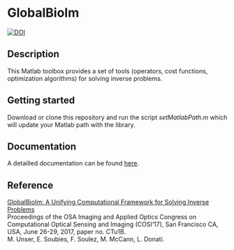 # GlobalBioIm 
[![DOI](https://zenodo.org/badge/124297869.svg)](https://zenodo.org/badge/latestdoi/124297869)


## Description
This Matlab toolbox provides a set of tools (operators, cost functions, optimization algorithms) for solving inverse problems.

## Getting started 

Download or clone this repository and run the script *setMatlabPath.m* which will update your Matlab path with the library.

## Documentation

A detailled documentation can be found <a href="https://biomedical-imaging-group.github.io/GlobalBioIm/" target="_blank">here</a>.

## Reference

[GlobalBioIm: A Unifying Computational Framework for Solving Inverse Problems](http://bigwww.epfl.ch/publications/unser1701.pdf)  <br />
Proceedings of the OSA Imaging and Applied Optics Congress on Computational Optical Sensing and Imaging (COSI‘17), San Francisco CA, USA, June 26-29, 2017, paper no. CTu1B. <br />
M. Unser, E. Soubies, F. Soulez, M. McCann, L. Donati.
